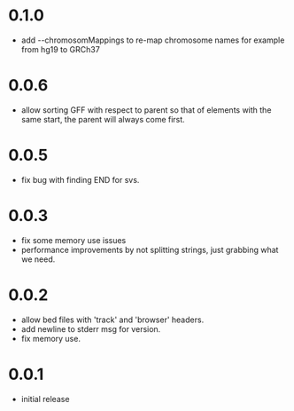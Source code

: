 0.1.0
=====
+ add --chromosomMappings to re-map chromosome names for example from hg19 to GRCh37

0.0.6
=====
+ allow sorting GFF with respect to parent so that of elements with the same start, the parent will always come first.

0.0.5
=====

+ fix bug with finding END for svs.

0.0.3
=====

+ fix some memory use issues
+ performance improvements by not splitting strings, just grabbing what we need.

0.0.2
=====
+ allow bed files with 'track' and 'browser' headers.
+ add newline to stderr msg for version.
+ fix memory use.

0.0.1
=====

+ initial release
